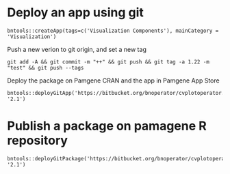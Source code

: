 # Deploy an app using git

```
bntools::createApp(tags=c('Visualization Components'), mainCategory = 'Visualization')
```

Push a new verion to git origin, and set a new tag

```
git add -A && git commit -m "++" && git push && git tag -a 1.22 -m "test" && git push --tags
```

Deploy the package on Pamgene CRAN and the app in Pamgene App Store

```
bntools::deployGitApp('https://bitbucket.org/bnoperator/cvplotoperator.git', '2.1')
```

# Publish a package on pamagene R repository

```
bntools::deployGitPackage('https://bitbucket.org/bnoperator/cvplotoperator.git', '2.1')
```
